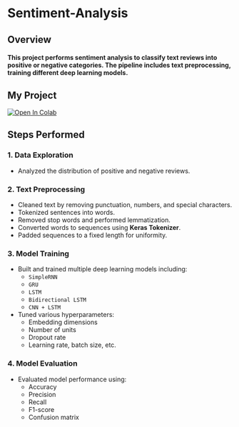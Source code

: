 # Sentiment-Analysis
## Overview
#### This project performs sentiment analysis to classify text reviews into positive or negative categories. The pipeline includes text preprocessing, training different deep learning models.

## My Project

[![Open In Colab](https://colab.research.google.com/assets/colab-badge.svg)](https://colab.research.google.com/drive/1j7JNAwir8-G-O_mee8Tmetnnk2jVuXU0#scrollTo=_ByaomWloRKn)


## Steps Performed

### 1. Data Exploration
- Analyzed the distribution of positive and negative reviews.

### 2. Text Preprocessing
- Cleaned text by removing punctuation, numbers, and special characters.
- Tokenized sentences into words.
- Removed stop words and performed lemmatization.
- Converted words to sequences using **Keras Tokenizer**.
- Padded sequences to a fixed length for uniformity.

### 3. Model Training
- Built and trained multiple deep learning models including:
  - `SimpleRNN`
  - `GRU`
  - `LSTM`
  - `Bidirectional LSTM`
  - `CNN + LSTM`
- Tuned various hyperparameters:
  - Embedding dimensions
  - Number of units
  - Dropout rate
  - Learning rate, batch size, etc.

### 4. Model Evaluation
- Evaluated model performance using:
  - Accuracy
  - Precision
  - Recall
  - F1-score
  - Confusion matrix


